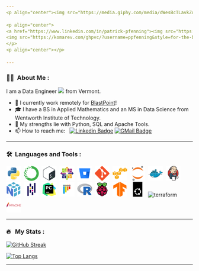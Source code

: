 ```yaml
---
<p align="center"><img src="https://media.giphy.com/media/dWesBcTLavkZuG35MI/giphy.gif" width="600" height="300"  /></p>

<p align="center">
<a href="https://www.linkedin.com/in/patrick-pfenning"><img src="https://img.shields.io/badge/LinkedIn-blue?style=for-the-badge&logo=linkedin&logoColor=white" alt="LinkedIn Badge"></a>
<img src="https://komarev.com/ghpvc/?username=ppfenning&style=for-the-badge&color=blue" alt="">
</p>
<p align="center"></p>

---
```


### :man_technologist: &nbsp;About Me :

I am a Data Engineer <img src="https://media.giphy.com/media/WUlplcMpOCEmTGBtBW/giphy.gif" width="30"> from Vermont.

- 🔭 I currently work remotely for [BlastPoint](https://blastpoint.com/)!
- 🎓 I have a BS in Applied Mathematics and an MS in Data Science from Wentworth Institute of Technology.
- 💪 My strengths lie with Python, SQL and Apache Tools.
- 📫 How to reach me: &nbsp; [![Linkedin Badge](https://img.shields.io/badge/patrick-pfenning-blue?style=flat&logo=Linkedin&logoColor=white)](https://www.linkedin.com/in/patrick-pfenning) [![GMail Badge](https://img.shields.io/badge/pfenningpat-D14836?style=flat&logo=gmail&logoColor=white)](mailto:pfenningpat@gmail.com)

---

### 🛠 &nbsp;Languages and Tools :

<p>
<img src="https://github.com/devicons/devicon/blob/master/icons/python/python-original.svg" title="Python" alt="Python" width="40" height="40"/>&nbsp;
<img src="https://github.com/devicons/devicon/blob/master/icons/anaconda/anaconda-original.svg" title="Anaconda" alt="Anaconda" width="40" height="40"/>&nbsp;
<img src="https://github.com/devicons/devicon/blob/master/icons/bash/bash-original.svg" title="Bash" alt="Bash" width="40" height="40"/>&nbsp;
<img src="https://github.com/devicons/devicon/blob/master/icons/centos/centos-original.svg" title="centOS" alt="centOS" width="40" height="40"/>&nbsp;
<img src="https://github.com/devicons/devicon/blob/master/icons/bitbucket/bitbucket-original.svg" title="Bitbucket" alt="Bitbucket" width="40" height="40"/>&nbsp;
<img src="https://github.com/devicons/devicon/blob/master/icons/git/git-original.svg" title="git" alt="git" width="40" height="40"/>&nbsp;
<img src="https://github.com/devicons/devicon/blob/master/icons/amazonwebservices/amazonwebservices-original.svg" title="AWS" alt="AWS" width="40" height="40"/>&nbsp;
<img src="https://github.com/devicons/devicon/blob/master/icons/jupyter/jupyter-original.svg" title="jupyter" alt="jupyter" width="40" height="40"/>&nbsp;
<img src="https://github.com/devicons/devicon/blob/master/icons/docker/docker-original.svg" title="Docker" alt="Docker" width="40" height="40"/>&nbsp;
<img src="https://github.com/devicons/devicon/blob/master/icons/jenkins/jenkins-original.svg" title="Jenkins" alt="Jenkins" width="40" height="40"/>&nbsp;
<img src="https://github.com/devicons/devicon/blob/master/icons/numpy/numpy-original.svg" title="NumPy" alt="NumPy" width="40" height="40"/>&nbsp;
<img src="https://github.com/devicons/devicon/blob/master/icons/pandas/pandas-original.svg" title="pandas" alt="pandas" width="40" height="40"/>&nbsp;
<img src="https://github.com/devicons/devicon/blob/master/icons/pycharm/pycharm-original.svg" title="pycharm" alt="pycharm" width="40" height="40"/>&nbsp;
<img src="https://github.com/devicons/devicon/blob/master/icons/pytest/pytest-original.svg" title="pytest" alt="pytest" width="40" height="40"/>&nbsp;
<img src="https://github.com/devicons/devicon/blob/master/icons/r/r-original.svg" title="r" alt="r" width="40" height="40"/>&nbsp;
<img src="https://github.com/devicons/devicon/blob/master/icons/raspberrypi/raspberrypi-original.svg" title="raspberrypi" alt="raspberrypi" width="40" height="40"/>&nbsp;
<img src="https://github.com/devicons/devicon/blob/master/icons/tensorflow/tensorflow-original.svg" title="tensorflow" alt="tensorflow" width="40" height="40"/>&nbsp;
<img src="https://github.com/devicons/devicon/blob/master/icons/ubuntu/ubuntu-plain.svg" title="ubuntu" alt="ubuntu" width="40" height="40"/>&nbsp;
<img src="https://cdn.jsdelivr.net/gh/devicons/devicon/icons/terraform/terraform-original.svg" title="terraform" alt="terraform" width="40" height="40"/>&nbsp;
<img src="https://github.com/devicons/devicon/blob/master/icons/apache/apache-original-wordmark.svg" title="apache" alt="apache" width="40" height="40"/>&nbsp;

---

### 🔥 &nbsp; My Stats :
[![GitHub Streak](http://github-readme-streak-stats.herokuapp.com?user=ppfenning&theme=dark&background=000000)](https://git.io/streak-stats)

[![Top Langs](https://github-readme-stats.vercel.app/api/top-langs/?username=ppfenning&layout=compact&theme=vision-friendly-dark)](https://github.com/anuraghazra/github-readme-stats)

---


